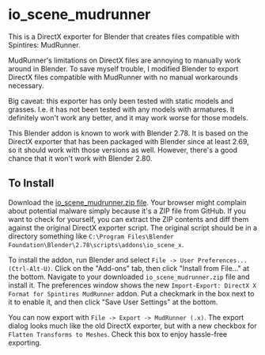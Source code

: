 # io_scene_mudrunner
This is a DirectX exporter for Blender that creates files compatible with Spintires: MudRunner.

MudRunner's limitations on DirectX files are annoying to manually work around in Blender.  To save myself trouble, I modified Blender to export DirectX files compatible with MudRunner with no manual workarounds necessary.

Big caveat: this exporter has only been tested with static models and grasses.  I.e. it has not been tested with any models with armatures.  It definitely won't work any better, and it may work worse for those models.

This Blender addon is known to work with Blender 2.78.  It is based on the DirectX exporter that has been packaged with Blender since at least 2.69, so it should work with those versions as well.  However, there's a good chance that it won't work with Blender 2.80.

## To Install

Download the [io_scene_mudrunner.zip file](io_scene_mudrunner.zip).  Your browser might complain about potential malware simply because it's a ZIP file from GitHub.  If you want to check for yourself, you can extract the ZIP contents and diff them against the original DirectX exporter script.  The original script should be in a directory something like `C:\Program Files\Blender Foundation\Blender\2.78\scripts\addons\io_scene_x`.

To install the addon, run Blender and select `File -> User Preferences... (Ctrl-Alt-U)`.  Click on the "Add-ons" tab, then click "Install from File..." at the bottom.  Navigate to your downloaded `io_scene_mudrunner.zip` file and install it.  The preferences window shows the new `Import-Export: DirectX X Format for Spintires MudRunner` addon.  Put a checkmark in the box next to it to enable it, and then click "Save User Settings" at the bottom.

You can now export with `File -> Export -> MudRunner (.x)`.  The export dialog looks much like the old DirectX exporter, but with a new checkbox for `Flatten Transforms to Meshes`.  Check this box to enjoy hassle-free exporting.
